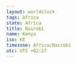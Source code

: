 ```yaml
---
layout: worldclock
tags: Africa
state: Africa
title: Nairobi
name: Kenya
iso: KE
timezone: Africa/Nairobi
utc: UTC +02:27
---
```


